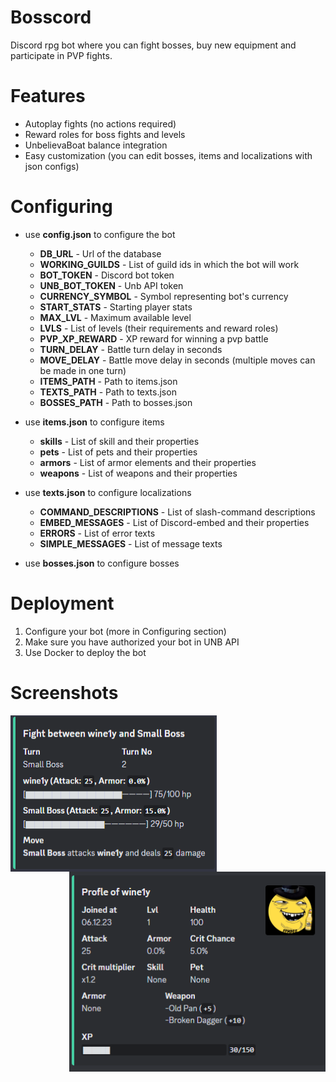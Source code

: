 # Bosscord

Discord rpg bot where you can fight bosses, buy new equipment and participate in PVP fights.

# Features
- Autoplay fights (no actions required)
- Reward roles for boss fights and levels
- UnbelievaBoat balance integration
- Easy customization (you can edit bosses, items and localizations with json configs)

# Configuring
- use **config.json** to configure the bot
  - **DB_URL** - Url of the database
  - **WORKING_GUILDS** - List of guild ids in which the bot will work
  - **BOT_TOKEN** - Discord bot token
  - **UNB_BOT_TOKEN** - Unb API token
  - **CURRENCY_SYMBOL** - Symbol representing bot's currency
  - **START_STATS** - Starting player stats
  - **MAX_LVL** - Maximum available level
  - **LVLS** - List of levels (their requirements and reward roles)
  - **PVP_XP_REWARD** - XP reward for winning a pvp battle
  - **TURN_DELAY** - Battle turn delay in seconds
  - **MOVE_DELAY** - Battle move delay in seconds (multiple moves can be made in one turn)
  - **ITEMS_PATH** - Path to items.json
  - **TEXTS_PATH** - Path to texts.json
  - **BOSSES_PATH** - Path to bosses.json
  
- use **items.json** to configure items
    - **skills** - List of skill and their properties
    - **pets** - List of pets and their properties
    - **armors** - List of armor elements and their properties
    - **weapons** - List of weapons and their properties
- use **texts.json** to configure localizations
  - **COMMAND_DESCRIPTIONS** - List of slash-command descriptions
  - **EMBED_MESSAGES** - List of Discord-embed and their properties
  - **ERRORS** - List of error texts
  - **SIMPLE_MESSAGES** - List of message texts
- use **bosses.json** to configure bosses

# Deployment
  1. Configure your bot (more in Configuring section)
  2. Make sure you have authorized your bot in UNB API
  3. Use Docker to deploy the bot

# Screenshots
<p align="center">
  <img align="left" width="330" height="250" src="screenshots/fight.png"/>
  <img align="right" width="410" height="320" src="screenshots/profile.png"/>
</p>